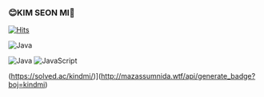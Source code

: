 ### 😊KIM SEON MI👋

[![Hits](https://hits.seeyoufarm.com/api/count/incr/badge.svg?url=https%3A%2F%2Fgithub.com%2FKIM-SeonMi&count_bg=%23E4C7FF&title_bg=%239580FD&icon=github.svg&icon_color=%23FFFFFF&title=hits&edge_flat=false)](https://hits.seeyoufarm.com)

<img alt="Java" src ="https://img.shields.io/badge/Java-007396.svg?&style=for-the-badge&logo=Java&logoColor=white"/>

![Java](https://img.shields.io/badge/java-%23ED8B00.svg?style=for-the-badge&logo=java&logoColor=white)
![JavaScript](https://img.shields.io/badge/javascript-%23323330.svg?style=for-the-badge&logo=javascript&logoColor=%23F7DF1E)

(https://solved.ac/kindmi/)](http://mazassumnida.wtf/api/generate_badge?boj=kindmi)

<!--
**KIM-SeonMi/KIM-SeonMi** is a ✨ _special_ ✨ repository because its `README.md` (this file) appears on your GitHub profile.

Here are some ideas to get you started:

- 🔭 I’m currently working on ...
- 🌱 I’m currently learning ...
- 👯 I’m looking to collaborate on ...
- 🤔 I’m looking for help with ...
- 💬 Ask me about ...
- 📫 How to reach me: ...
- 😄 Pronouns: ...
- ⚡ Fun fact: ...
-->

